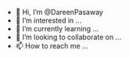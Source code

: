 - 👋 Hi, I’m @DareenPasaway
- 👀 I’m interested in ...
- 🌱 I’m currently learning ...
- 💞️ I’m looking to collaborate on ...
- 📫 How to reach me ...

<!---
DareenPasaway/DareenPasaway is a ✨ special ✨ repository because its `README.md` (this file) appears on your GitHub profile.
You can click the Preview link to take a look at your changes.
--->
